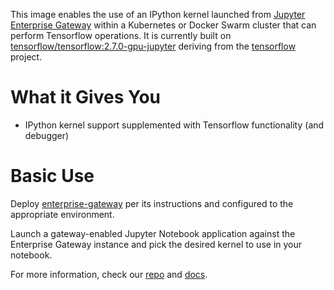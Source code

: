 This image enables the use of an IPython kernel launched from [Jupyter Enterprise Gateway](https://jupyter-enterprise-gateway.readthedocs.io/en/latest/) within a Kubernetes or Docker Swarm cluster that can perform Tensorflow operations.  It is currently built on [tensorflow/tensorflow:2.7.0-gpu-jupyter](https://hub.docker.com/r/tensorflow/tensorflow/) deriving from the [tensorflow](https://github.com/tensorflow/tensorflow) project.

# What it Gives You
* IPython kernel support supplemented with Tensorflow functionality (and debugger)

# Basic Use
Deploy [enterprise-gateway](https://hub.docker.com/r/elyra/enterprise-gateway/) per its instructions and configured to the appropriate environment.

Launch a gateway-enabled Jupyter Notebook application against the Enterprise Gateway instance and pick the desired kernel to use in your notebook.

For more information, check our [repo](https://github.com/jupyter-server/enterprise_gateway) and [docs](https://jupyter-enterprise-gateway.readthedocs.io/en/latest/).
